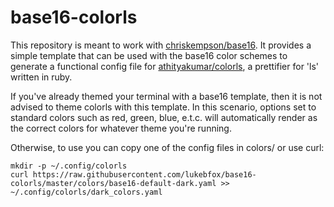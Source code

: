 # base16-colorls

This repository is meant to work with
[chriskempson/base16](https://github.com/chriskempson/base16).
It provides a simple template that can be used with the base16 color schemes to
generate a functional config file for
[athityakumar/colorls](https://github.com/athityakumar/colorls),
a prettifier for 'ls' written in ruby.

If you've already themed your terminal with a base16 template, then it is not advised to theme colorls with this template. In this scenario, options set to standard colors such as red, green, blue, e.t.c. will automatically render as the correct colors for whatever theme you're running.

Otherwise, to use you can copy one of the config files in colors/ or use curl:

```
mkdir -p ~/.config/colorls
curl https://raw.githubusercontent.com/lukebfox/base16-colorls/master/colors/base16-default-dark.yaml >> ~/.config/colorls/dark_colors.yaml
```
